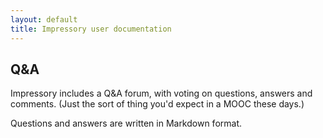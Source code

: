 ```yaml
---
layout: default
title: Impressory user documentation
---
```


## Q&amp;A

<p class="lead">
Impressory includes a Q&amp;A forum, with voting on questions, answers and comments.  (Just the sort of thing you'd expect in a MOOC these days.)
</p>

Questions and answers are written in Markdown format.